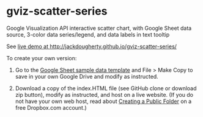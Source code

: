 gviz-scatter-series
===================

Google Visualization API interactive scatter chart, with Google Sheet data source, 3-color data series/legend, and data labels in text tooltip

See <a href="http://jackdougherty.github.io/gviz-scatter-series/"> live demo at http://jackdougherty.github.io/gviz-scatter-series/</a>

To create your own version:

1) Go to the <a href="https://docs.google.com/spreadsheet/ccc?key=0AtmGKybdRLlZdHBvSGxIdEJoc1YxNUxtTThGbU9Qcnc&usp=sharing">Google Sheet sample data template</a> and File > Make Copy to save in your own Google Drive and modify as instructed.

2) Download a copy of the index.HTML file (see GitHub clone or download zip button), modify as instructed, and host on a live website. (If you do not have your own web host, read about <a href="https://www.dropbox.com/help/16/en">Creating a Public Folder</a> on a free Dropbox.com account.)

